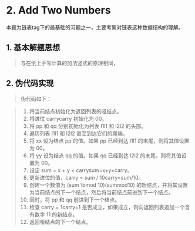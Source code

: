 # 2. Add Two Numbers

  本题为链表tag下的最基础的习题之一，主要考察对链表这种数据结构的理解。
  
  ## 1. 基本解题思想
  > 与在纸上手写计算的加法竖式的原理相同，
  
  
  ## 2. 伪代码实现
  > 伪代码如下：

  > 1. 将当前结点初始化为返回列表的哑结点。
  > 2. 将进位 carrycarry 初始化为 00。
  > 3. 将 pp 和 qq 分别初始化为列表 l1l1 和 l2l2 的头部。
  > 4. 遍历列表 l1l1 和 l2l2 直至到达它们的尾端。
  > 5. 将 xx 设为结点 pp 的值。如果 pp 已经到达 l1l1 的末尾，则将其值设置为 00。
  > 6. 将 yy 设为结点 qq 的值。如果 qq 已经到达 l2l2 的末尾，则将其值设置为 00。
  > 7. 设定 sum = x + y + carrysum=x+y+carry。
  > 8. 更新进位的值，carry = sum / 10carry=sum/10。
  > 9. 创建一个数值为 (sum \bmod 10)(summod10) 的新结点，并将其设置为当前结点的下一个结点，然后将当前结点前进到下一个结点。
  > 10. 同时，将 pp 和 qq 前进到下一个结点。
  > 11. 检查 carry = 1carry=1 是否成立，如果成立，则向返回列表追加一个含有数字 11 的新结点。
  > 12. 返回哑结点的下一个结点。
